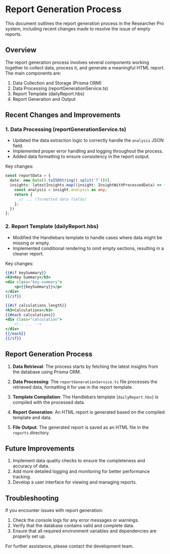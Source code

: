 # Report Generation Process

This document outlines the report generation process in the Researcher Pro system, including recent changes made to resolve the issue of empty reports.

## Overview

The report generation process involves several components working together to collect data, process it, and generate a meaningful HTML report. The main components are:

1. Data Collection and Storage (Prisma ORM)
2. Data Processing (reportGenerationService.ts)
3. Report Template (dailyReport.hbs)
4. Report Generation and Output

## Recent Changes and Improvements

### 1. Data Processing (reportGenerationService.ts)

- Updated the data extraction logic to correctly handle the `analysis` JSON field.
- Implemented proper error handling and logging throughout the process.
- Added data formatting to ensure consistency in the report output.

Key changes:
```typescript
const reportData = {
  date: new Date().toISOString().split('T')[0],
  insights: latestInsights.map((insight: InsightWithProcessedData) => {
    const analysis = insight.analysis as any;
    return {
      // ... (formatted data fields)
    };
  })
};
```

### 2. Report Template (dailyReport.hbs)

- Modified the Handlebars template to handle cases where data might be missing or empty.
- Implemented conditional rendering to omit empty sections, resulting in a cleaner report.

Key changes:
```handlebars
{{#if keySummary}}
<h3>Key Summary</h3>
<div class="key-summary">
    <p>{{keySummary}}</p>
</div>
{{/if}}

{{#if calculations.length}}
<h3>Calculations</h3>
{{#each calculations}}
<div class="calculation">
    <!-- ... -->
</div>
{{/each}}
{{/if}}
```

## Report Generation Process

1. **Data Retrieval**: The process starts by fetching the latest insights from the database using Prisma ORM.

2. **Data Processing**: The `reportGenerationService.ts` file processes the retrieved data, formatting it for use in the report template.

3. **Template Compilation**: The Handlebars template (`dailyReport.hbs`) is compiled with the processed data.

4. **Report Generation**: An HTML report is generated based on the compiled template and data.

5. **File Output**: The generated report is saved as an HTML file in the `reports` directory.

## Future Improvements

1. Implement data quality checks to ensure the completeness and accuracy of data.
2. Add more detailed logging and monitoring for better performance tracking.
3. Develop a user interface for viewing and managing reports.

## Troubleshooting

If you encounter issues with report generation:

1. Check the console logs for any error messages or warnings.
2. Verify that the database contains valid and complete data.
3. Ensure that all required environment variables and dependencies are properly set up.

For further assistance, please contact the development team.
